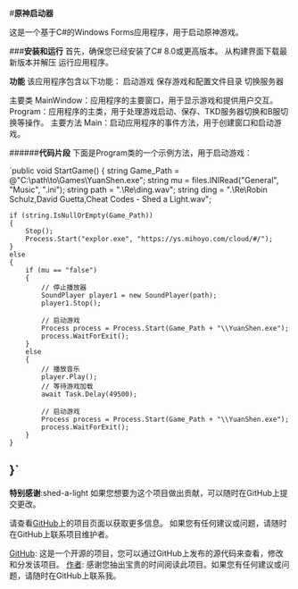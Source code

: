 #**原神启动器**

这是一个基于C#的Windows Forms应用程序，用于启动原神游戏。

###**安装和运行**
首先，确保您已经安装了C# 8.0或更高版本。
从构建界面下载最新版本并解压
运行应用程序。

**功能**
该应用程序包含以下功能：
启动游戏
保存游戏和配置文件目录
切换服务器

主要类
MainWindow：应用程序的主要窗口，用于显示游戏和提供用户交互。
Program：应用程序的主类，用于处理游戏启动、保存、TKD服务器切换和B服切换等操作。
主要方法
Main：启动应用程序的事件方法，用于创建窗口和启动游戏。

######**代码片段**
下面是Program类的一个示例方法，用于启动游戏：

`public void StartGame()
{
    string Game_Path = @"C:\path\to\Games\YuanShen.exe";
    string mu = files.INIRead("General", "Music", ".ini");
    string path = ".\\Re\\ding.wav";
    string ding = ".\\Re\\Robin Schulz,David Guetta,Cheat Codes - Shed a Light.wav";

    if (string.IsNullOrEmpty(Game_Path))
    {
        Stop();
        Process.Start("explor.exe", "https://ys.mihoyo.com/cloud/#/");
    }
    else
    {
        if (mu == "false")
        {
            // 停止播放器
            SoundPlayer player1 = new SoundPlayer(path);
            player1.Stop();

            // 启动游戏
            Process process = Process.Start(Game_Path + "\\YuanShen.exe");
            process.WaitForExit();
        }
        else
        {
            // 播放音乐
            player.Play();
            // 等待游戏加载
            await Task.Delay(49500);

            // 启动游戏
            Process process = Process.Start(Game_Path + "\\YuanShen.exe");
            process.WaitForExit();
        }
    }
}`
--------------------------------------------------------------------

**特别感谢**:shed-a-light
如果您想要为这个项目做出贡献，可以随时在GitHub上提交更改。

请查看[GitHub]([https://github.com/MedicineKing/MK-GIL])上的项目页面以获取更多信息。
如果您有任何建议或问题，请随时在GitHub上联系项目维护者。

[GitHub]([https://github.com/MedicineKing/MK-GIL]): 这是一个开源的项目，您可以通过GitHub上发布的源代码来查看，修改和分发该项目。
[作者]([https://github.com/MedicineKing]): 感谢您抽出宝贵的时间阅读此项目。如果您有任何建议或问题，请随时在GitHub上联系我。
